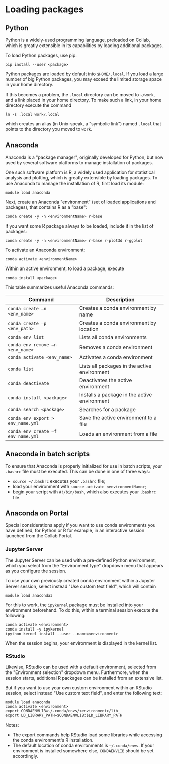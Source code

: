 # Loading packages


## Python 

Python is a widely-used programming language,
preloaded on Collab,
which is greatly extensible in its capabilities
by loading additional packages.

To load Python packages, use pip:
```
pip install --user <package>
```
Python packages are loaded by default into `$HOME/.local`.
If you load a large number of big Python packages,
you may exceed the limited storage space in your home directory.

If this becomes a problem, the `.local` directory can be moved to `~/work`,
and a link placed in your home directory.
To make such a link, in your home directory execute the command
```
ln -s .local work/.local
```
which creates an alias (in Unix-speak, a "symbolic link") named `.local`
that points to the directory you moved to `work`.

## Anaconda

Anaconda is a "package manager",
originally developed for Python, 
but now used by several software platforms
to manage installation of packages.

One such software platform is R,
a widely used application for statistical analysis and plotting,
which is greatly extensible by loading packages.
To use Anaconda to manage the installation of R,
first load its module: 
```
module load anaconda
```
Next, create an Anaconda "environment"
(set of loaded applications and packages),
that contains R as a "base":
```
conda create -y -n <environmentName> r-base
```
If you want some R package always to be loaded,
include it in the list of packages:
```
conda create -y -n <environmentName> r-base r-plot3d r-ggplot
```
To activate an Anaconda environment:
```
conda activate <environmentName>
```
Within an active environment, to load a package, execute
```
conda install <package>
```
This table summarizes useful Anaconda commands:

| Command | Description |
| ---- | ---- |
| `conda create –n <env_name>` | Creates a conda environment by name |
| `conda create –p <env_path>` | Creates a conda environment by location |
| `conda env list` | Lists all conda environments |
| `conda env remove –n <env_name>` | Removes a conda environment  |
| `conda activate <env_name>` | Activates a conda environment |
| `conda list` | Lists all packages in the active environment |
| `conda deactivate` | Deactivates the active environment |
| `conda install <package>` | Installs a package in the active environment |
| `conda search <package>` | Searches for a package |
| `conda env export > env_name.yml` | Save the active environment to a file |
| `conda env create –f env_name.yml` | Loads an environment from a file |

## Anaconda in batch scripts

To ensure that Anaconda is properly initialized 
for use in batch scripts, 
your `.bashrc` file must be executed.
This can be done in one of three ways:

- `source ~/.bashrc`  executes your `.bashrc` file;
- load your environment with `source activate <environmentName>`;
- begin your script with `#!/bin/bash`, which also executes your `.bashrc` file.

## Anaconda on Portal

Special considerations apply if you want to use conda environments you have defined,
for Python or R for example,
in an interactive session launched from the Collab Portal.

### Jupyter Server

The Jupyter Server can be used with a pre-defined Python environment,
which you select from the "Environment type" dropdown menu 
that appears as you configure the session.

To use your own previously created conda environment within a Jupyter Server session,
select instead "Use custom text field", which will contain 
```
module load anaconda3
```
For this to work, the `ipykernel` package must be installed into your environment beforehand.
To do this, within a terminal session execute the following:
```
conda activate <environment>
conda install -y ipykernel
ipython kernel install --user --name=<environment>
```
When the session begins, your environment is displayed in the kernel list.

### RStudio 

Likewise, RStudio can be used with a default environment,
selected from the "Environment selection" dropdown menu.
Furthermore, when the session starts,
additional R packages can be installed from an extensive list.

But if you want to use your own custom environment within an RStudio session,
select instead "Use custom text field", and enter the following text:
```
module load anaconda
conda activate <environment>
export CONDAENVLIB=~/.conda/envs/<environment>/lib
export LD_LIBRARY_PATH=$CONDAENVLIB:$LD_LIBRARY_PATH
```

Notes:

- The export commands help RStudio load some libraries 
while accessing the conda environment's R installation. 
- The default location of conda environments is `~/.conda/envs`.
If your environment is installed somewhere else, 
`CONDAENVLIB` should be set accordingly. 
